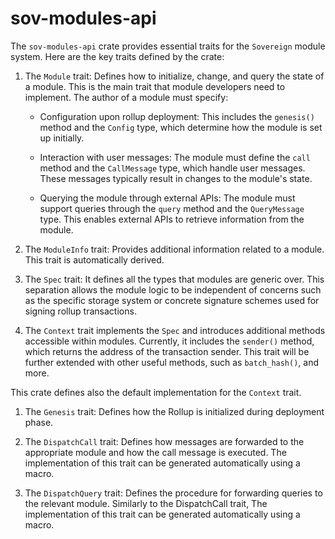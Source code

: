 # sov-modules-api
The `sov-modules-api` crate provides essential traits for the `Sovereign` module system. Here are the key traits defined by the crate:

1. The `Module` trait: Defines how to initialize, change, and query the state of a module. This is the main trait that module developers need to implement. The author of a module must specify:
    - Configuration upon rollup deployment: This includes the `genesis()` method and the `Config` type, which determine how the module is set up initially.
    
    - Interaction with user messages: The module must define the `call` method and the `CallMessage` type, which handle user messages. These messages typically result in changes to the module's state.
    
    - Querying the module through external APIs: The module must support queries through the `query` method and the `QueryMessage` type. This enables external APIs to retrieve information from the module.

1. The `ModuleInfo` trait: Provides additional information related to a module. This trait is automatically derived.

1. The `Spec` trait: It defines all the types that modules are generic over. This separation allows the module logic to be independent of concerns such as the specific storage system or concrete signature schemes used for signing rollup transactions. 

1. The `Context` trait implements the `Spec`  and introduces additional methods accessible within modules. Currently, it includes the `sender()` method, which returns the address of the transaction sender. This trait will be further extended with other useful methods, such as `batch_hash()`, and more.

This crate defines also the default implementation for the `Context` trait.


1. The `Genesis` trait: Defines how the Rollup is initialized during deployment phase.

1. The `DispatchCall` trait: Defines how messages are forwarded to the appropriate module and how the call message is executed. The implementation of this trait can be generated automatically using a macro.

1. The `DispatchQuery` trait: Defines the procedure for forwarding queries to the relevant module.  Similarly to the DispatchCall trait, The implementation of this trait can be generated automatically using a macro.


